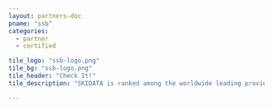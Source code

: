 ```yaml
---
layout: partners-doc
pname: "ssb"
categories: 
  - partner
  - certified

tile_logo: "ssb-logo.png"
tile_bg: "ssb-logo.png"
tile_header: "Check It!"
tile_description: "SKIDATA is ranked among the worldwide leading providers of access solutions and visitor management. With a focus on supporting operators of stadiums and arenas, SKIDATA works with clients during the entire workflow of…"

---
```


